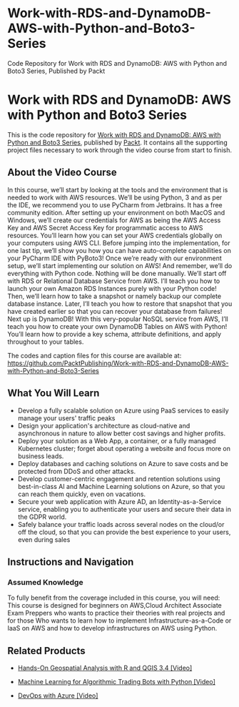 # Work-with-RDS-and-DynamoDB-AWS-with-Python-and-Boto3-Series
Code Repository for Work with RDS and DynamoDB: AWS with Python and Boto3 Series, Published by Packt
# Work with RDS and DynamoDB: AWS with Python and Boto3 Series
This is the code repository for [Work with RDS and DynamoDB: AWS with Python and Boto3 Series](https://www.packtpub.com/virtualization-and-cloud/devops-azure-video?utm_source=github&utm_medium=repository&utm_campaign=9781838551759), published by [Packt](https://www.packtpub.com/?utm_source=github). It contains all the supporting project files necessary to work through the video course from start to finish.
## About the Video Course
In this course, we’ll start by looking at the tools and the environment that is needed to work with AWS resources. We’ll be using Python, 3 and as per the IDE, we recommend you to use PyCharm from Jetbrains. It has a free community edition.
After setting up your environment on both MacOS and Windows, we’ll create our credentials for AWS as being the AWS Access Key and AWS Secret Access Key for programmatic access to AWS resources. You’ll learn how you can set your AWS credentials globally on your computers using AWS CLI. Before jumping into the implementation, for one last tip, we’ll show you how you can have auto-complete capabilities on your PyCharm IDE with PyBoto3! Once we’re ready with our environment setup, we’ll start implementing our solution on AWS! And remember, we’ll do everything with Python code. Nothing will be done manually.
We’ll start off with RDS or Relational Database Service from AWS. I’ll teach you how to launch your own Amazon RDS Instances purely with your Python code! Then, we’ll learn how to take a snapshot or namely backup our complete database instance. Later, I’ll teach you how to restore that snapshot that you have created earlier so that you can recover your database from failures!
Next up is DynamoDB! With this very-popular NoSQL service from AWS, I’ll teach you how to create your own DynamoDB Tables on AWS with Python! You’ll learn how to provide a key schema, attribute definitions, and apply throughout to your tables.

The codes and caption files for this course are available at: https://github.com/PacktPublishing/Work-with-RDS-and-DynamoDB-AWS-with-Python-and-Boto3-Series

<H2>What You Will Learn</H2>
<DIV class=book-info-will-learn-text>
<UL>
<LI>Develop a fully scalable solution on Azure using PaaS services to easily manage your users' traffic peaks 
<LI>Design your application's architecture as cloud-native and asynchronous in nature to allow better cost savings and higher profits. 
<LI>Deploy your solution as a Web App, a container, or a fully managed Kubernetes cluster; forget about operating a website and focus more on business leads. 
<LI>Deploy databases and caching solutions on Azure to save costs and be protected from DDoS and other attacks. 
<LI>Develop customer-centric engagement and retention solutions using best-in-class AI and Machine Learning solutions on Azure, so that you can reach them quickly, even on vacations. 
<LI>Secure your web application with Azure AD, an Identity-as-a-Service service, enabling you to authenticate your users and secure their data in the GDPR world. 
<LI>Safely balance your traffic loads across several nodes on the cloud/or off the cloud, so that you can provide the best experience to your users, even during sales </LI></UL></DIV>

## Instructions and Navigation
### Assumed Knowledge
To fully benefit from the coverage included in this course, you will need:<br/>
This course is designed for beginners on AWS,Cloud Architect Associate Exam Preppers who wants to practice their theories with real projects and for those Who wants to learn how to implement Infrastructure-as-a-Code or IaaS on AWS and how to develop infrastructures on AWS using Python.

   

## Related Products
* [Hands-On Geospatial Analysis with R and QGIS 3.4 [Video]](https://www.packtpub.com/virtualization-and-cloud/devops-azure-video?utm_source=github&utm_medium=repository&utm_campaign=9781838551759)

* [Machine Learning for Algorithmic Trading Bots with Python [Video]](https://www.packtpub.com/virtualization-and-cloud/devops-azure-video?utm_source=github&utm_medium=repository&utm_campaign=9781838551759)

* [DevOps with Azure [Video]](https://www.packtpub.com/virtualization-and-cloud/devops-azure-video?utm_source=github&utm_medium=repository&utm_campaign=9781838551759)

